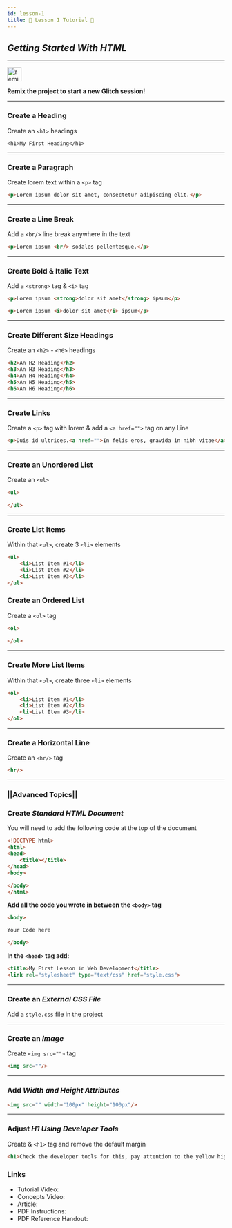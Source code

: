 ```yaml
---
id: lesson-1
title: 🎯 Lesson 1 Tutorial 🎯
---
```


##  *Getting Started With HTML*

<!-- Remix Button -->

---

<a href="https://glitch.com/edit/#!/remix/get-started-document" target="_blank">
  <img src="https://cdn.glitch.com/2bdfb3f8-05ef-4035-a06e-2043962a3a13%2Fremix%402x.png?1513093958726" alt="remix this" height="33">
</a>

**Remix the project to start a new Glitch session!**

---

### Create a **Heading**
Create an `<h1>` headings

```hmtl
<h1>My First Heading</h1>
```
---
### Create a **Paragraph**
Create lorem text within a `<p>` tag

```html
<p>Lorem ipsum dolor sit amet, consectetur adipiscing elit.</p>
```
---
### Create a **Line Break**
Add a `<br/>` line break anywhere in the text

```html
<p>Lorem ipsum <br/> sodales pellentesque.</p>
```
---
### Create **Bold & Italic Text**
Add a `<strong>` tag &  `<i>` tag
```html
<p>Lorem ipsum <strong>dolor sit amet</strong> ipsum</p>
```

```html
<p>Lorem ipsum <i>dolor sit amet</i> ipsum</p>
```

---
### Create **Different Size Headings**  
Create an `<h2>` - `<h6>` headings

```html
<h2>An H2 Heading</h2>
<h3>An H3 Heading</h3>
<h4>An H4 Heading</h4>
<h5>An H5 Heading</h5>
<h6>An H6 Heading</h6>
```
---
### Create **Links** 
Create a `<p>` tag with lorem & add a `<a href="">` tag on any Line

```html
<p>Duis id ultrices.<a href="">In felis eros, gravida in nibh vitae</a>, mollis.</p>
```

---
### Create an **Unordered List**
Create an `<ul>`

```html
<ul>
	
</ul>
```
---
###  Create **List Items**
Within that `<ul>`, create 3 `<li>` elements

```html
<ul>
	<li>List Item #1</li>
	<li>List Item #2</li>
	<li>List Item #3</li>
</ul>
```   

### Create an **Ordered List**
Create a `<ol>` tag

```html
<ol>
    	
</ol>
```

---
### Create More **List Items**
Within that `<ol>`, create three `<li>` elements

```html
<ol>
	<li>List Item #1</li>
	<li>List Item #2</li>
	<li>List Item #3</li>
</ol>
```

---
### Create a **Horizontal Line** 
Create an `<hr/>` tag

```html
<hr/>
```

---

### **||Advanced Topics||**


### Create _Standard HTML Document_ 
You will need to add the following code at the top of the document

```html
<!DOCTYPE html>
<html>
<head>
	<title></title>
</head>
<body>

</body>
</html>
```

**Add all the code you wrote in between the `<body>` tag**

```html
<body>

Your Code here

</body>
```

**In the `<head>` tag add:**

```html
<title>My First Lesson in Web Development</title>
<link rel="stylesheet" type="text/css" href="style.css">
```
---

### Create an _External CSS File_ 
Add a `style.css` file in the project

---

### Create an _Image_
Create `<img src="">` tag

```html
<img src=""/>
```
---
### Add _Width and Height Attributes_

```html
<img src="" width="100px" height="100px"/>
```
---
### Adjust _H1 Using Developer Tools_
Create & `<h1>` tag and remove the default margin

```html
<h1>Check the developer tools for this, pay attention to the yellow highlighted area</h1>
```



### **Links**
* Tutorial Video:
* Concepts Video:
* Article:
* PDF Instructions:
* PDF Reference Handout: 